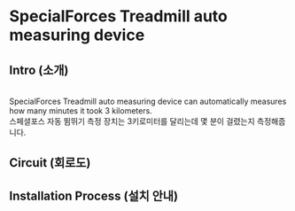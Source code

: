 # SpecialForces Treadmill auto measuring device

## Intro (소개)
</br> SpecialForces Treadmill auto measuring device can automatically measures how many minutes it took 3 kilometers.
</br> 스페셜포스 자동 뜀뛰기 측정 장치는 3키로미터를 달리는데 몇 분이 걸렸는지 측정해줍니다.

## Circuit (회로도)


## Installation Process (설치 안내)
 